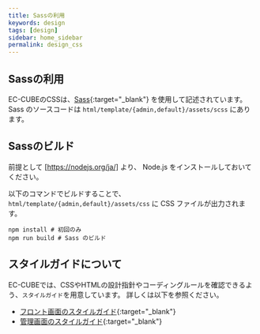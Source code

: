 ```yaml
---
title: Sassの利用
keywords: design 
tags: [design]
sidebar: home_sidebar
permalink: design_css
---
```


## Sassの利用

EC-CUBEのCSSは、[Sass](http://sass-lang.com){:target="_blank"} を使用して記述されています。
Sass のソースコードは `html/template/{admin,default}/assets/scss` にあります。

## Sassのビルド

前提として [https://nodejs.org/ja/] より、 Node.js をインストールしておいてください。

以下のコマンドでビルドすることで、 `html/template/{admin,default}/assets/css` に CSS ファイルが出力されます。

```shell
npm install # 初回のみ
npm run build # Sass のビルド
```

## スタイルガイドについて

EC-CUBEでは、CSSやHTMLの設計指針やコーディングルールを確認できるよう、`スタイルガイド`を用意しています。
詳しくは以下を参照ください。

- [フロント画面のスタイルガイド](https://github.com/EC-CUBE/Eccube-Styleguide){:target="_blank"}
- [管理画面のスタイルガイド](https://github.com/EC-CUBE/Eccube-Styleguide-Admin){:target="_blank"}